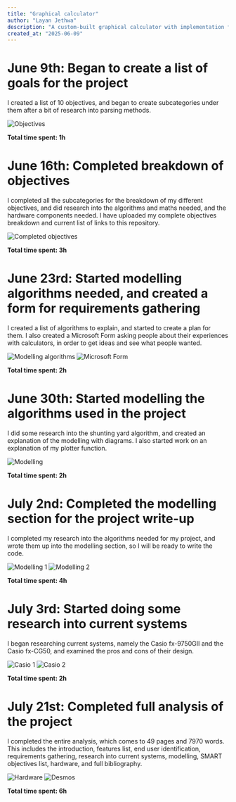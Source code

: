 ```yaml
---
title: "Graphical calculator"
author: "Layan Jethwa"
description: "A custom-built graphical calculator with implementation from scratch"
created_at: "2025-06-09"
---
```


# June 9th: Began to create a list of goals for the project

I created a list of 10 objectives, and began to create subcategories under them after a bit of research into parsing methods.

![Objectives](https://github.com/LayanJethwa/graphical-calculator/blob/main/images/09-06.png)

**Total time spent: 1h**


# June 16th: Completed breakdown of objectives

I completed all the subcategories for the breakdown of my different objectives, and did research into the algorithms and maths needed, and the hardware components needed. I have uploaded my complete objectives breakdown and current list of links to this repository.

![Completed objectives](https://github.com/LayanJethwa/graphical-calculator/blob/main/images/16-06.png)

**Total time spent: 3h**


# June 23rd: Started modelling algorithms needed, and created a form for requirements gathering

I created a list of algorithms to explain, and started to create a plan for them. I also created a Microsoft Form asking people about their experiences with calculators, in order to get ideas and see what people wanted.

![Modelling algorithms](https://github.com/LayanJethwa/graphical-calculator/blob/main/images/23-06-1.png)
![Microsoft Form](https://github.com/LayanJethwa/graphical-calculator/blob/main/images/23-06-2.png)

**Total time spent: 2h**


# June 30th: Started modelling the algorithms used in the project

I did some research into the shunting yard algorithm, and created an explanation of the modelling with diagrams. I also started work on an explanation of my plotter function.

![Modelling](https://github.com/LayanJethwa/graphical-calculator/blob/main/images/30-06.png)

**Total time spent: 2h**


# July 2nd: Completed the modelling section for the project write-up

I completed my research into the algorithms needed for my project, and wrote them up into the modelling section, so I will be ready to write the code.

![Modelling 1](https://github.com/LayanJethwa/graphical-calculator/blob/main/images/02-07-1.png)
![Modelling 2](https://github.com/LayanJethwa/graphical-calculator/blob/main/images/02-07-2.png)

**Total time spent: 4h**


# July 3rd: Started doing some research into current systems

I began researching current systems, namely the Casio fx-9750GII and the Casio fx-CG50, and examined the pros and cons of their design.

![Casio 1](https://github.com/LayanJethwa/graphical-calculator/blob/main/images/03-07-1.png)
![Casio 2](https://github.com/LayanJethwa/graphical-calculator/blob/main/images/03-07-2.png)

**Total time spent: 2h**

# July 21st: Completed full analysis of the project

I completed the entire analysis, which comes to 49 pages and 7970 words. This includes the introduction, features list, end user identification, requirements gathering, research into current systems, modelling, SMART objectives list, hardware, and full bibliography.

![Hardware](https://github.com/LayanJethwa/graphical-calculator/blob/main/images/21-07-1.png)
![Desmos](https://github.com/LayanJethwa/graphical-calculator/blob/main/images/21-07-2.png)

**Total time spent: 6h**